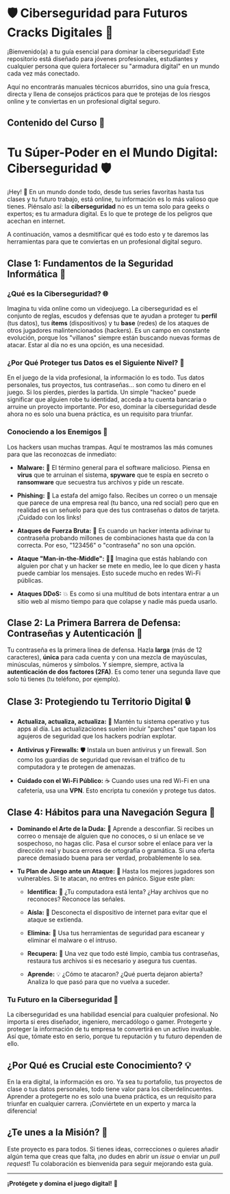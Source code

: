 # 🛡️ Ciberseguridad para Futuros Cracks Digitales 🚀

¡Bienvenido(a) a tu guía esencial para dominar la ciberseguridad! Este repositorio está diseñado para jóvenes profesionales, estudiantes y cualquier persona que quiera fortalecer su "armadura digital" en un mundo cada vez más conectado.

Aquí no encontrarás manuales técnicos aburridos, sino una guía fresca, directa y llena de consejos prácticos para que te protejas de los riesgos online y te conviertas en un profesional digital seguro.

## Contenido del Curso 🧠

# Tu Súper-Poder en el Mundo Digital: Ciberseguridad 🛡️

¡Hey! 🚀 En un mundo donde todo, desde tus series favoritas hasta tus clases y tu futuro trabajo, está online, tu información es lo más valioso que tienes. Piénsalo así: la **ciberseguridad** no es un tema solo para geeks o expertos; es tu armadura digital. Es lo que te protege de los peligros que acechan en internet.

A continuación, vamos a desmitificar qué es todo esto y te daremos las herramientas para que te conviertas en un profesional digital seguro.

## Clase 1: Fundamentos de la Seguridad Informática 🧠

### ¿Qué es la Ciberseguridad? 🌐

Imagina tu vida online como un videojuego. La ciberseguridad es el conjunto de reglas, escudos y defensas que te ayudan a proteger tu **perfil** (tus datos), tus **ítems** (dispositivos) y tu **base** (redes) de los ataques de otros jugadores malintencionados (hackers). Es un campo en constante evolución, porque los "villanos" siempre están buscando nuevas formas de atacar. Estar al día no es una opción, es una necesidad.

### ¿Por Qué Proteger tus Datos es el Siguiente Nivel? 💎

En el juego de la vida profesional, la información lo es todo. Tus datos personales, tus proyectos, tus contraseñas... son como tu dinero en el juego. Si los pierdes, pierdes la partida. Un simple "hackeo" puede significar que alguien robe tu identidad, acceda a tu cuenta bancaria o arruine un proyecto importante. Por eso, dominar la ciberseguridad desde ahora no es solo una buena práctica, es un requisito para triunfar.

### Conociendo a los Enemigos 👾

Los hackers usan muchas trampas. Aquí te mostramos las más comunes para que las reconozcas de inmediato:

* **Malware:** 🦠 El término general para el software malicioso. Piensa en **virus** que te arruinan el sistema, **spyware** que te espía en secreto o **ransomware** que secuestra tus archivos y pide un rescate.

* **Phishing:** 🎣 La estafa del amigo falso. Recibes un correo o un mensaje que parece de una empresa real (tu banco, una red social) pero que en realidad es un señuelo para que des tus contraseñas o datos de tarjeta. ¡Cuidado con los links!

* **Ataques de Fuerza Bruta:** 🧱 Es cuando un hacker intenta adivinar tu contraseña probando millones de combinaciones hasta que da con la correcta. Por eso, "123456" o "contraseña" no son una opción.

* **Ataque "Man-in-the-Middle":** 🕵️‍♂️ Imagina que estás hablando con alguien por chat y un hacker se mete en medio, lee lo que dicen y hasta puede cambiar los mensajes. Esto sucede mucho en redes Wi-Fi públicas.

* **Ataques DDoS:** 💥 Es como si una multitud de bots intentara entrar a un sitio web al mismo tiempo para que colapse y nadie más pueda usarlo.

## Clase 2: La Primera Barrera de Defensa: Contraseñas y Autenticación 🔑

Tu contraseña es la primera línea de defensa. Hazla **larga** (más de 12 caracteres), **única** para cada cuenta y con una mezcla de mayúsculas, minúsculas, números y símbolos. Y siempre, siempre, activa la **autenticación de dos factores (2FA)**. Es como tener una segunda llave que solo tú tienes (tu teléfono, por ejemplo).

## Clase 3: Protegiendo tu Territorio Digital 🔒

* **Actualiza, actualiza, actualiza:** 🔄 Mantén tu sistema operativo y tus apps al día. Las actualizaciones suelen incluir "parches" que tapan los agujeros de seguridad que los hackers podrían explotar.

* **Antivirus y Firewalls:** 🛡️ Instala un buen antivirus y un firewall. Son como los guardias de seguridad que revisan el tráfico de tu computadora y te protegen de amenazas.

* **Cuidado con el Wi-Fi Público:** ☕ Cuando uses una red Wi-Fi en una cafetería, usa una **VPN**. Esto encripta tu conexión y protege tus datos.

## Clase 4: Hábitos para una Navegación Segura 🎒

* **Dominando el Arte de la Duda:** 🤔
  Aprende a desconfiar. Si recibes un correo o mensaje de alguien que no conoces, o si un enlace se ve sospechoso, no hagas clic. Pasa el cursor sobre el enlace para ver la dirección real y busca errores de ortografía o gramática. Si una oferta parece demasiado buena para ser verdad, probablemente lo sea.

* **Tu Plan de Juego ante un Ataque:** 🚨
  Hasta los mejores jugadores son vulnerables. Si te atacan, no entres en pánico. Sigue este plan:

  * **Identifica:** 🔎 ¿Tu computadora está lenta? ¿Hay archivos que no reconoces? Reconoce las señales.

  * **Aísla:** 🔌 Desconecta el dispositivo de internet para evitar que el ataque se extienda.

  * **Elimina:** 🧹 Usa tus herramientas de seguridad para escanear y eliminar el malware o el intruso.

  * **Recupera:** 💾 Una vez que todo esté limpio, cambia tus contraseñas, restaura tus archivos si es necesario y asegura tus cuentas.

  * **Aprende:** 💡 ¿Cómo te atacaron? ¿Qué puerta dejaron abierta? Analiza lo que pasó para que no vuelva a suceder.

### Tu Futuro en la Ciberseguridad 🚀

La ciberseguridad es una habilidad esencial para cualquier profesional. No importa si eres diseñador, ingeniero, mercadólogo o gamer. Protegerte y proteger la información de tu empresa te convertirá en un activo invaluable. Así que, tómate esto en serio, porque tu reputación y tu futuro dependen de ello.

## ¿Por Qué es Crucial este Conocimiento? 💡

En la era digital, la información es oro. Ya sea tu portafolio, tus proyectos de clase o tus datos personales, todo tiene valor para los ciberdelincuentes. Aprender a protegerte no es solo una buena práctica, es un requisito para triunfar en cualquier carrera. ¡Conviértete en un experto y marca la diferencia!

## ¿Te unes a la Misión? 🤝

Este proyecto es para todos. Si tienes ideas, correcciones o quieres añadir algún tema que creas que falta, ¡no dudes en abrir un *issue* o enviar un *pull request*! Tu colaboración es bienvenida para seguir mejorando esta guía.

---

**¡Protégete y domina el juego digital!** 💪